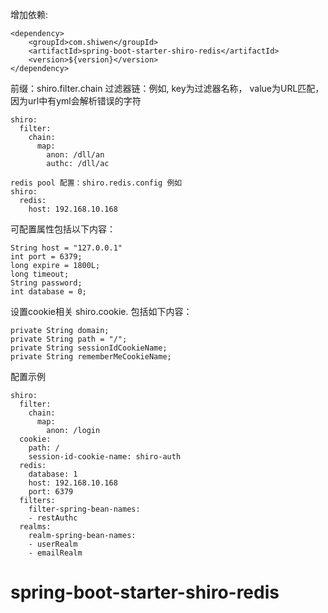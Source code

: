 增加依赖:

```
<dependency>
	<groupId>com.shiwen</groupId>
	<artifactId>spring-boot-starter-shiro-redis</artifactId>
	<version>${version}</version>
</dependency>
```

前缀：shiro.filter.chain 过滤器链：例如, key为过滤器名称， value为URL匹配，因为url中有yml会解析错误的字符

```
shiro:
  filter:
    chain:
      map:
        anon: /dll/an
        authc: /dll/ac
			
redis pool 配置：shiro.redis.config 例如
shiro:
  redis:
    host: 192.168.10.168
```


可配置属性包括以下内容：   
   
	String host = "127.0.0.1"
	int port = 6379;         
	long expire = 1800L;     
	long timeout;            
	String password;         
	int database = 0; 


设置cookie相关 
shiro.cookie.
包括如下内容：

	private String domain;
	private String path = "/";
	private String sessionIdCookieName;
	private String rememberMeCookieName;


配置示例

```
shiro:
  filter:
    chain:
      map:
        anon: /login
  cookie:
    path: /
    session-id-cookie-name: shiro-auth
  redis:
    database: 1
    host: 192.168.10.168
    port: 6379
  filters:
    filter-spring-bean-names:
    - restAuthc
  realms:
    realm-spring-bean-names:
    - userRealm
    - emailRealm

```

# spring-boot-starter-shiro-redis
